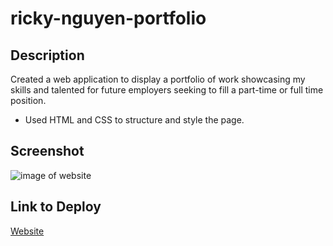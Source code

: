 # ricky-nguyen-portfolio

## Description
Created a web application to display a portfolio of work showcasing my skills and talented for future employers seeking to fill a part-time or full time position.
- Used HTML and CSS to structure and style the page.

## Screenshot
![image of website](assets/images/01-demopage.png)

## Link to Deploy
[Website](https://akaydia.github.io/02-challenge/)
